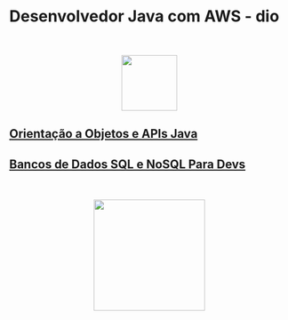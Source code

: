 # Desenvolvedor Java com AWS - dio

<div align="center">
  <br><br>
  <img src="https://hermes.digitalinnovation.one/assets/diome/logo.png" height="100px">
</div>

## [Orientação a Objetos e APIs Java](./oop-java)
## [Bancos de Dados SQL e NoSQL Para Devs](./databases)

<div align="center">
  <br><br>
  <img src="https://cdn.jsdelivr.net/gh/devicons/devicon/icons/java/java-original.svg" height="200px">
</div>
